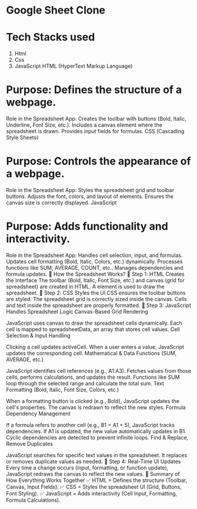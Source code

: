  # Google Sheet Clone
# Tech Stacks used
1. Html
2. Css
3. JavaScript
   HTML (HyperText Markup Language)

# Purpose: Defines the structure of a webpage.
Role in the Spreadsheet App:
Creates the toolbar with buttons (Bold, Italic, Underline, Font Size, etc.).
Includes a canvas element where the spreadsheet is drawn.
Provides input fields for formulas.
CSS (Cascading Style Sheets)

# Purpose: Controls the appearance of a webpage.
Role in the Spreadsheet App:
Styles the spreadsheet grid and toolbar buttons.
Adjusts the font, colors, and layout of elements.
Ensures the canvas size is correctly displayed.
JavaScript

# Purpose: Adds functionality and interactivity.
Role in the Spreadsheet App:
Handles cell selection, input, and formulas.
Updates cell formatting (Bold, Italic, Colors, etc.) dynamically.
Processes functions like SUM, AVERAGE, COUNT, etc..
Manages dependencies and formula updates.
🔹 How the Spreadsheet Works?
📌 Step 1: HTML Creates the Interface
The toolbar (Bold, Italic, Font Size, etc.) and canvas (grid for spreadsheet) are created in HTML.
A <canvas> element is used to draw the spreadsheet.
📌 Step 2: CSS Styles the UI
CSS ensures the toolbar buttons are styled.
The spreadsheet grid is correctly sized inside the canvas.
Cells and text inside the spreadsheet are properly formatted.
📌 Step 3: JavaScript Handles Spreadsheet Logic
Canvas-Based Grid Rendering

JavaScript uses canvas to draw the spreadsheet cells dynamically.
Each cell is mapped to spreadsheetData, an array that stores cell values.
Cell Selection & Input Handling

Clicking a cell updates activeCell.
When a user enters a value, JavaScript updates the corresponding cell.
Mathematical & Data Functions (SUM, AVERAGE, etc.)

JavaScript identifies cell references (e.g., A1:A3).
Fetches values from those cells, performs calculations, and updates the result.
Functions like SUM loop through the selected range and calculate the total sum.
Text Formatting (Bold, Italic, Font Size, Colors, etc.)

When a formatting button is clicked (e.g., Bold), JavaScript updates the cell's properties.
The canvas is redrawn to reflect the new styles.
Formula Dependency Management

If a formula refers to another cell (e.g., B1 = A1 + 5), JavaScript tracks dependencies.
If A1 is updated, the new value automatically updates in B1.
Cyclic dependencies are detected to prevent infinite loops.
Find & Replace, Remove Duplicates

JavaScript searches for specific text values in the spreadsheet.
It replaces or removes duplicate values as needed.
📌 Step 4: Real-Time UI Updates
Every time a change occurs (input, formatting, or function update), JavaScript redraws the canvas to reflect the new values.
🔹 Summary of How Everything Works Together
✅ HTML = Defines the structure (Toolbar, Canvas, Input Fields).
✅ CSS = Styles the spreadsheet UI (Grid, Buttons, Font Styling).
✅ JavaScript = Adds interactivity (Cell Input, Formatting, Formula Calculations).
